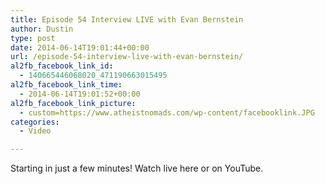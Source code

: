 ```yaml
---
title: Episode 54 Interview LIVE with Evan Bernstein
author: Dustin
type: post
date: 2014-06-14T19:01:44+00:00
url: /episode-54-interview-live-with-evan-bernstein/
al2fb_facebook_link_id:
  - 140665446068020_471190663015495
al2fb_facebook_link_time:
  - 2014-06-14T19:01:52+00:00
al2fb_facebook_link_picture:
  - custom=https://www.atheistnomads.com/wp-content/facebooklink.JPG
categories:
  - Video

---
```

Starting in just a few minutes! Watch live here or on YouTube.

<div class="embed-container">
</div>